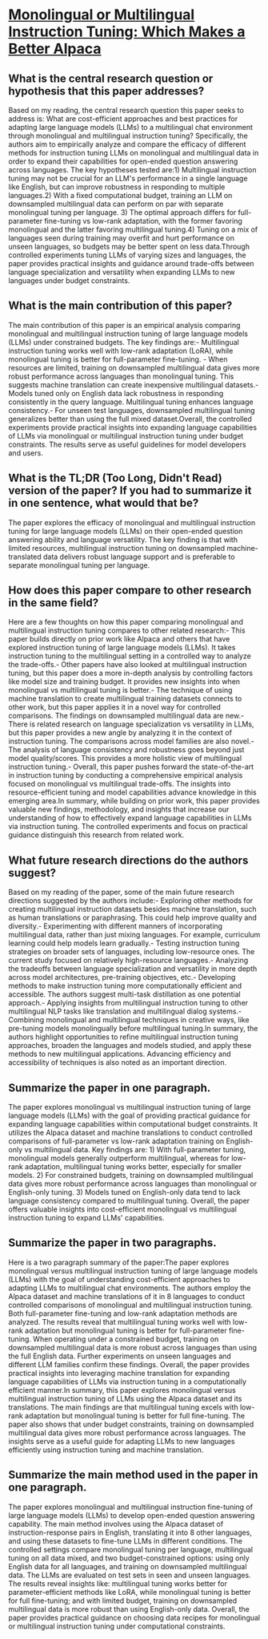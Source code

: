 # [Monolingual or Multilingual Instruction Tuning: Which Makes a Better   Alpaca](https://arxiv.org/abs/2309.08958)

## What is the central research question or hypothesis that this paper addresses?

Based on my reading, the central research question this paper seeks to address is: What are cost-efficient approaches and best practices for adapting large language models (LLMs) to a multilingual chat environment through monolingual and multilingual instruction tuning? Specifically, the authors aim to empirically analyze and compare the efficacy of different methods for instruction tuning LLMs on monolingual and multilingual data in order to expand their capabilities for open-ended question answering across languages. The key hypotheses tested are:1) Multilingual instruction tuning may not be crucial for an LLM's performance in a single language like English, but can improve robustness in responding to multiple languages.2) With a fixed computational budget, training an LLM on downsampled multilingual data can perform on par with separate monolingual tuning per language. 3) The optimal approach differs for full-parameter fine-tuning vs low-rank adaptation, with the former favoring monolingual and the latter favoring multilingual tuning.4) Tuning on a mix of languages seen during training may overfit and hurt performance on unseen languages, so budgets may be better spent on less data.Through controlled experiments tuning LLMs of varying sizes and languages, the paper provides practical insights and guidance around trade-offs between language specialization and versatility when expanding LLMs to new languages under budget constraints.


## What is the main contribution of this paper?

The main contribution of this paper is an empirical analysis comparing monolingual and multilingual instruction tuning of large language models (LLMs) under constrained budgets. The key findings are:- Multilingual instruction tuning works well with low-rank adaptation (LoRA), while monolingual tuning is better for full-parameter fine-tuning. - When resources are limited, training on downsampled multilingual data gives more robust performance across languages than monolingual tuning. This suggests machine translation can create inexpensive multilingual datasets.- Models tuned only on English data lack robustness in responding consistently in the query language. Multilingual tuning enhances language consistency.- For unseen test languages, downsampled multilingual tuning generalizes better than using the full mixed dataset.Overall, the controlled experiments provide practical insights into expanding language capabilities of LLMs via monolingual or multilingual instruction tuning under budget constraints. The results serve as useful guidelines for model developers and users.


## What is the TL;DR (Too Long, Didn't Read) version of the paper? If you had to summarize it in one sentence, what would that be?

The paper explores the efficacy of monolingual and multilingual instruction tuning for large language models (LLMs) on their open-ended question answering ability and language versatility. The key finding is that with limited resources, multilingual instruction tuning on downsampled machine-translated data delivers robust language support and is preferable to separate monolingual tuning per language.


## How does this paper compare to other research in the same field?

Here are a few thoughts on how this paper comparing monolingual and multilingual instruction tuning compares to other related research:- This paper builds directly on prior work like Alpaca and others that have explored instruction tuning of large language models (LLMs). It takes instruction tuning to the multilingual setting in a controlled way to analyze the trade-offs.- Other papers have also looked at multilingual instruction tuning, but this paper does a more in-depth analysis by controlling factors like model size and training budget. It provides new insights into when monolingual vs multilingual tuning is better.- The technique of using machine translation to create multilingual training datasets connects to other work, but this paper applies it in a novel way for controlled comparisons. The findings on downsampled multilingual data are new.- There is related research on language specialization vs versatility in LLMs, but this paper provides a new angle by analyzing it in the context of instruction tuning. The comparisons across model families are also novel.- The analysis of language consistency and robustness goes beyond just model quality/scores. This provides a more holistic view of multilingual instruction tuning.- Overall, this paper pushes forward the state-of-the-art in instruction tuning by conducting a comprehensive empirical analysis focused on monolingual vs multilingual trade-offs. The insights into resource-efficient tuning and model capabilities advance knowledge in this emerging area.In summary, while building on prior work, this paper provides valuable new findings, methodology, and insights that increase our understanding of how to effectively expand language capabilities in LLMs via instruction tuning. The controlled experiments and focus on practical guidance distinguish this research from related work.


## What future research directions do the authors suggest?

Based on my reading of the paper, some of the main future research directions suggested by the authors include:- Exploring other methods for creating multilingual instruction datasets besides machine translation, such as human translations or paraphrasing. This could help improve quality and diversity.- Experimenting with different manners of incorporating multilingual data, rather than just mixing languages. For example, curriculum learning could help models learn gradually.- Testing instruction tuning strategies on broader sets of languages, including low-resource ones. The current study focused on relatively high-resource languages.- Analyzing the tradeoffs between language specialization and versatility in more depth across model architectures, pre-training objectives, etc.- Developing methods to make instruction tuning more computationally efficient and accessible. The authors suggest multi-task distillation as one potential approach.- Applying insights from multilingual instruction tuning to other multilingual NLP tasks like translation and multilingual dialog systems.- Combining monolingual and multilingual techniques in creative ways, like pre-tuning models monolingually before multilingual tuning.In summary, the authors highlight opportunities to refine multilingual instruction tuning approaches, broaden the languages and models studied, and apply these methods to new multilingual applications. Advancing efficiency and accessibility of techniques is also noted as an important direction.


## Summarize the paper in one paragraph.

The paper explores monolingual vs multilingual instruction tuning of large language models (LLMs) with the goal of providing practical guidance for expanding language capabilities within computational budget constraints. It utilizes the Alpaca dataset and machine translations to conduct controlled comparisons of full-parameter vs low-rank adaptation training on English-only vs multilingual data. Key findings are: 1) With full-parameter tuning, monolingual models generally outperform multilingual, whereas for low-rank adaptation, multilingual tuning works better, especially for smaller models. 2) For constrained budgets, training on downsampled multilingual data gives more robust performance across languages than monolingual or English-only tuning. 3) Models tuned on English-only data tend to lack language consistency compared to multilingual tuning. Overall, the paper offers valuable insights into cost-efficient monolingual vs multilingual instruction tuning to expand LLMs' capabilities.


## Summarize the paper in two paragraphs.

Here is a two paragraph summary of the paper:The paper explores monolingual versus multilingual instruction tuning of large language models (LLMs) with the goal of understanding cost-efficient approaches to adapting LLMs to multilingual chat environments. The authors employ the Alpaca dataset and machine translations of it in 8 languages to conduct controlled comparisons of monolingual and multilingual instruction tuning. Both full-parameter fine-tuning and low-rank adaptation methods are analyzed. The results reveal that multilingual tuning works well with low-rank adaptation but monolingual tuning is better for full-parameter fine-tuning. When operating under a constrained budget, training on downsampled multilingual data is more robust across languages than using the full English data. Further experiments on unseen languages and different LLM families confirm these findings. Overall, the paper provides practical insights into leveraging machine translation for expanding language capabilities of LLMs via instruction tuning in a computationally efficient manner.In summary, this paper explores monolingual versus multilingual instruction tuning of LLMs using the Alpaca dataset and its translations. The main findings are that multilingual tuning excels with low-rank adaptation but monolingual tuning is better for full fine-tuning. The paper also shows that under budget constraints, training on downsampled multilingual data gives more robust performance across languages. The insights serve as a useful guide for adapting LLMs to new languages efficiently using instruction tuning and machine translation.


## Summarize the main method used in the paper in one paragraph.

The paper explores monolingual and multilingual instruction fine-tuning of large language models (LLMs) to develop open-ended question answering capability. The main method involves using the Alpaca dataset of instruction-response pairs in English, translating it into 8 other languages, and using these datasets to fine-tune LLMs in different conditions. The controlled settings compare monolingual tuning per language, multilingual tuning on all data mixed, and two budget-constrained options: using only English data for all languages, and training on downsampled multilingual data. The LLMs are evaluated on test sets in seen and unseen languages. The results reveal insights like: multilingual tuning works better for parameter-efficient methods like LoRA, while monolingual tuning is better for full fine-tuning; and with limited budget, training on downsampled multilingual data is more robust than using English-only data. Overall, the paper provides practical guidance on choosing data recipes for monolingual or multilingual instruction tuning under computational constraints.
